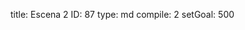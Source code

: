 title:          Escena 2
ID:             87
type:           md
compile:        2
setGoal:        500


